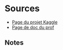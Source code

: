 # Sources

- [Page du projet Kaggle](https://www.kaggle.com/c/whats-cooking/)
- [Page de doc du prof](http://cazabetremy.fr/Teaching/Technos101.html)

## Notes
